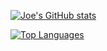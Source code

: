 
[![Joe's GitHub stats](https://github-readme-stats.vercel.app/api?username=joebalanoff)](https://github.com/anuraghazra/github-readme-stats&count_private=true&show_icons=true?theme=radical)

[![Top Languages](https://github-readme-stats.vercel.app/api/top-langs/?username=joebalanoff&layout=compact)](https://github.com/anuraghazra/github-readme-stats)
